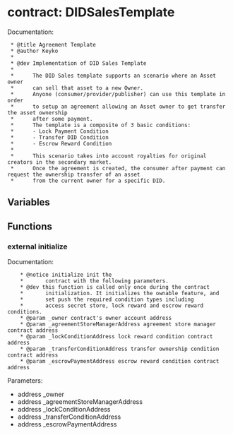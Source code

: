 
# contract: DIDSalesTemplate

Documentation:
```
 * @title Agreement Template
 * @author Keyko
 *
 * @dev Implementation of DID Sales Template
 *
 *      The DID Sales template supports an scenario where an Asset owner
 *      can sell that asset to a new Owner.
 *      Anyone (consumer/provider/publisher) can use this template in order
 *      to setup an agreement allowing an Asset owner to get transfer the asset ownership
 *      after some payment.
 *      The template is a composite of 3 basic conditions:
 *      - Lock Payment Condition
 *      - Transfer DID Condition
 *      - Escrow Reward Condition
 *
 *      This scenario takes into account royalties for original creators in the secondary market.
 *      Once the agreement is created, the consumer after payment can request the ownership transfer of an asset
 *      from the current owner for a specific DID.
```

## Variables

## Functions

### external initialize

Documentation:

```
    * @notice initialize init the
    *       contract with the following parameters.
    * @dev this function is called only once during the contract
    *       initialization. It initializes the ownable feature, and
    *       set push the required condition types including
    *       access secret store, lock reward and escrow reward conditions.
    * @param _owner contract's owner account address
    * @param _agreementStoreManagerAddress agreement store manager contract address
    * @param _lockConditionAddress lock reward condition contract address
    * @param _transferConditionAddress transfer ownership condition contract address
    * @param _escrowPaymentAddress escrow reward condition contract address
```

Parameters:
* address _owner
* address _agreementStoreManagerAddress
* address _lockConditionAddress
* address _transferConditionAddress
* address _escrowPaymentAddress

